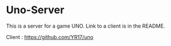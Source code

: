 # Uno-Server
This is a server for a game UNO. Link to a client is in the README.

Client : https://github.com/YR17/uno
